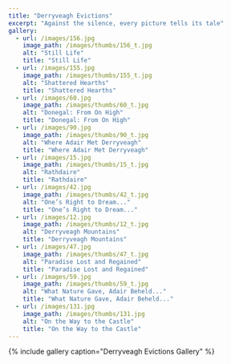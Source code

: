 ```yaml
---
title: "Derryveagh Evictions"
excerpt: "Against the silence, every picture tells its tale"
gallery:
  - url: /images/156.jpg
    image_path: /images/thumbs/156_t.jpg
    alt: "Still Life"
    title: "Still Life"
  - url: /images/155.jpg
    image_path: /images/thumbs/155_t.jpg
    alt: "Shattered Hearths"
    title: "Shattered Hearths"
  - url: /images/60.jpg
    image_path: /images/thumbs/60_t.jpg
    alt: "Donegal: From On High"
    title: "Donegal: From On High"
  - url: /images/90.jpg
    image_path: /images/thumbs/90_t.jpg
    alt: "Where Adair Met Derryveagh"
    title: "Where Adair Met Derryveagh"
  - url: /images/15.jpg
    image_path: /images/thumbs/15_t.jpg
    alt: "Rathdaire"
    title: "Rathdaire"
  - url: /images/42.jpg
    image_path: /images/thumbs/42_t.jpg
    alt: "One’s Right to Dream..."
    title: "One’s Right to Dream..."
  - url: /images/12.jpg
    image_path: /images/thumbs/12_t.jpg
    alt: "Derryveagh Mountains"
    title: "Derryveagh Mountains"    
  - url: /images/47.jpg
    image_path: /images/thumbs/47_t.jpg
    alt: "Paradise Lost and Regained"
    title: "Paradise Lost and Regained"
  - url: /images/59.jpg
    image_path: /images/thumbs/59_t.jpg
    alt: "What Nature Gave, Adair Beheld..."
    title: "What Nature Gave, Adair Beheld..."   
  - url: /images/131.jpg
    image_path: /images/thumbs/131.jpg
    alt: "On the Way to the Castle"
    title: "On the Way to the Castle"    
---
```

{% include gallery caption="Derryveagh Evictions Gallery" %}
